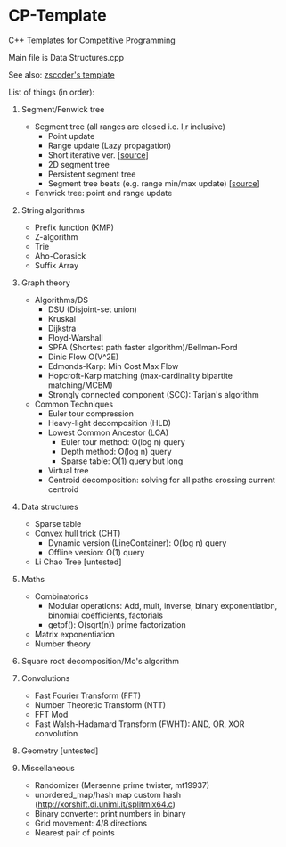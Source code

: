 # CP-Template

C++ Templates for Competitive Programming

Main file is Data Structures.cpp

See also: [zscoder's template](https://github.com/zscoder/CompetitiveProgramming/blob/master/Data%20Structures%20Class%20Template.cpp)

List of things (in order):

1. Segment/Fenwick tree
    - Segment tree (all ranges are closed i.e. l,r inclusive)
        - Point update
        - Range update (Lazy propagation)
        - Short iterative ver. [[source](https://codeforces.com/blog/entry/18051)]
        - 2D segment tree
        - Persistent segment tree
        - Segment tree beats (e.g. range min/max update) [[source](https://tjkendev.github.io/procon-library/cpp/range_query/segment_tree_beats_2.html)]
    - Fenwick tree: point and range update

2. String algorithms
    - Prefix function (KMP)
    - Z-algorithm
    - Trie
    - Aho-Corasick
    - Suffix Array

3. Graph theory
    - Algorithms/DS
        - DSU (Disjoint-set union)
        - Kruskal
        - Dijkstra
        - Floyd-Warshall
        - SPFA (Shortest path faster algorithm)/Bellman-Ford
        - Dinic Flow O(V^2E)
        - Edmonds-Karp: Min Cost Max Flow
        - Hopcroft-Karp matching (max-cardinality bipartite matching/MCBM)
        - Strongly connected component (SCC): Tarjan's algorithm
    - Common Techniques
        - Euler tour compression
        - Heavy-light decomposition (HLD)
        - Lowest Common Ancestor (LCA)
            - Euler tour method: O(log n) query
            - Depth method: O(log n) query
            - Sparse table: O(1) query but long
        - Virtual tree
        - Centroid decomposition: solving for all paths crossing current centroid

4. Data structures
    - Sparse table
    - Convex hull trick (CHT)
        - Dynamic version (LineContainer): O(log n) query
        - Offline version: O(1) query
    - Li Chao Tree \[untested\]

5. Maths
    - Combinatorics
        - Modular operations: Add, mult, inverse, binary exponentiation, binomial coefficients, factorials
        - getpf(): O(sqrt(n)) prime factorization
    - Matrix exponentiation
    - Number theory

6. Square root decomposition/Mo's algorithm

7. Convolutions
    - Fast Fourier Transform (FFT)
    - Number Theoretic Transform (NTT)
    - FFT Mod
    - Fast Walsh-Hadamard Transform (FWHT): AND, OR, XOR convolution

8. Geometry \[untested\]

9. Miscellaneous
    - Randomizer (Mersenne prime twister, mt19937)
    - unordered_map/hash map custom hash (http://xorshift.di.unimi.it/splitmix64.c)
    - Binary converter: print numbers in binary
    - Grid movement: 4/8 directions
    - Nearest pair of points
